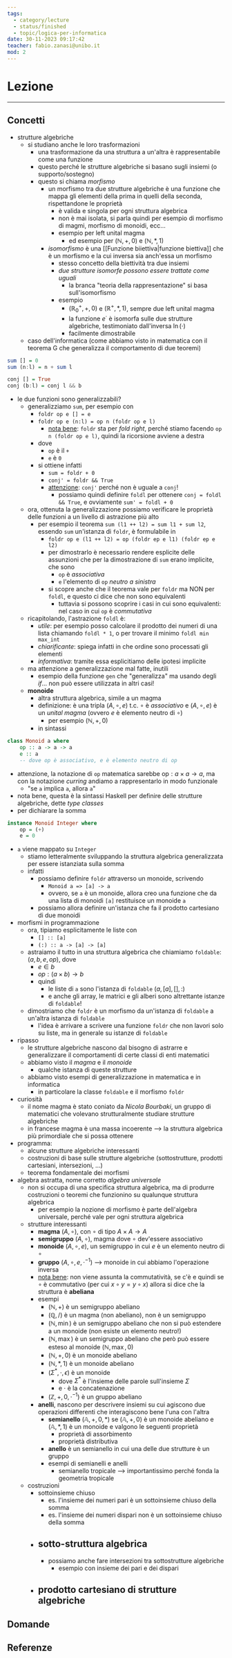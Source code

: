 ```yaml
---
tags:
  - category/lecture
  - status/finished
  - topic/logica-per-informatica
date: 30-11-2023 09:17:42
teacher: fabio.zanasi@unibo.it
mod: 2
---
```

# Lezione
---
## Concetti
- strutture algebriche
	- si studiano anche le loro trasformazioni
		- una trasformazione da una struttura a un'altra è rappresentabile come una funzione
		- questo perché le strutture algebriche si basano sugli insiemi (o supporto/sostegno)
		- questo si chiama _morfismo_
			- un morfismo tra due strutture algebriche è una funzione che mappa gli elementi della prima in quelli della seconda, rispettandone le proprietà
				- è valida e singola per ogni struttura algebrica
				- non è mai isolata, si parla quindi per esempio di morfismo di magmi, morfismo di monoidi, ecc...
				- esempio per left unital magma
					- ed esempio per $(\mathbb{N}, +, 0)$ e $(\mathbb{N}, *, 1)$
			- _isomorfismo_ è una [[Funzione biiettiva|funzione biettiva]] che è un morfismo e la cui inversa sia anch'essa un morfismo
				- stesso concetto della biettività tra due insiemi
				- _due strutture isomorfe possono essere trattate come uguali_
					- la branca "teoria della rappresentazione" si basa sull'isomorfismo
				- esempio
					- $(\mathbb{R}_{0}^{+}, +, 0)$ e $(\mathbb{R}^{+}, *, 1)$, sempre due left unital magma
					- la funzione $e^{\cdot}$ è isomorfa sulle due strutture algebriche, testimoniato dall'inversa $\ln(\cdot)$
					- facilmente dimostrabile
	- caso dell'informatica (come abbiamo visto in matematica con il teorema G che generalizza il comportamento di due teoremi)

```hs
sum [] = 0
sum (n:l) = n + sum l

conj [] = True
conj (b:l) = conj l && b
```
- le due funzioni sono generalizzabili?
	- generalizziamo `sum`, per esempio con
		- `foldr op e [] = e`
		- `foldr op e (n:l) = op n (foldr op e l)`
			- <u>nota bene</u>: `foldr` sta per _fold right_, perché stiamo facendo `op n (foldr op e l)`, quindi la ricorsione avviene a destra
		- dove
			- `op` è il `+`
			- `e` è `0`
		- si ottiene infatti
			- `sum = foldr + 0`
			- `conj' = foldr && True`
			- <u>attenzione</u>: `conj'` perché non è uguale a `conj`!
				- possiamo quindi definire `foldl` per ottenere `conj = foldl && True`, e ovviamente `sum' = foldl + 0`
	- ora, ottenuta la generalizzazione possiamo verificare le proprietà delle funzioni a un livello di astrazione più alto
		- per esempio il teorema `sum (l1 ++ l2) = sum l1 + sum l2`, essendo `sum` un'istanza di `foldr`, è formulabile in
			- `foldr op e (l1 ++ l2) = op (foldr ep e l1) (foldr ep e l2)`
			- per dimostrarlo è necessario rendere esplicite delle assunzioni che per la dimostrazione di `sum` erano implicite, che sono
				- `op` è _associativa_
				- `e` l'elemento di `op` _neutro a sinistra_
			- si scopre anche che il teorema vale per `foldr` ma NON per `foldl`, e questo ci dice che non sono equivalenti
				- tuttavia si possono scoprire i casi in cui sono equivalenti: nel caso in cui `op` è _commutativa_
	- ricapitolando, l'astrazione `foldl` è:
		- _utile_: per esempio posso calcolare il prodotto dei numeri di una lista chiamando `foldl * 1`, o per trovare il minimo `foldl min max_int`
		- _chiarificante_: spiega infatti in che ordine sono processati gli elementi
		- _informativa_: tramite essa esplicitiamo delle ipotesi implicite
	- ma attenzione a generalizzazione mal fatte, inutili
		- esempio della funzione `gen` che "generalizza" ma usando degli _if_... non può essere utilizzata in altri casi!
	- **monoide**
		- altra struttura algebrica, simile a un magma
		- definizione: è una tripla $(A, \circ, e)$ t.c. $\circ$ è _associativo_ e $(A, \circ, e)$ è un _unital magma_ (ovvero $e$ è elemento neutro di $\circ$)
			- per esempio $(\mathbb{N}, +, 0)$
		- in sintassi

```hs
class Monoid a where
	op :: a -> a -> a
	e :: a
	-- dove op è associativo, e è elemento neutro di op
```
- attenzione, la notazione di `op` matematica sarebbe $\text{op}: a \times a \to a$, ma con la notazione _curring_ andiamo a rappresentarlo in modo funzionale
	- "se `a` implica `a`, allora `a`"
- nota bene, questa è la sintassi Haskell per definire delle strutture algebriche, dette _type classes_
- per dichiarare la somma

```hs
instance Monoid Integer where
	op = (+)
	e = 0
```
- `a` viene mappato su `Integer`
	- stiamo letteralmente sviluppando la struttura algebrica generalizzata per essere istanziata sulla somma
	- infatti
		- possiamo definire `foldr` attraverso un monoide, scrivendo
			- `Monoid a => [a] -> a`
			- ovvero, se `a` è un monoide, allora creo una funzione che da una lista di monoidi `[a]` restituisce un monoide `a`
		- possiamo allora definire un'istanza che fa il prodotto cartesiano di due monoidi
- morfismi in programmazione
	- ora, tipiamo esplicitamente le liste con
		- `[] :: [a]`
		- `(:) :: a -> [a] -> [a]`
	- astraiamo il tutto in una struttura algebrica che chiamiamo `foldable`: $(a, b, e, op)$, dove
		- $e \in b$
		- $op: (a \times b) \to b$
		- quindi
			- le liste di `a` sono l'istanza di `foldable` $(a, [a], [], :)$
			- e anche gli array, le matrici e gli alberi sono altrettante istanze di `foldable`!
	- dimostriamo che `foldr` è un morfismo da un'istanza di `foldable` a un'altra istanza di `foldable`
		- l'idea è arrivare a scrivere una funzione `foldr` che non lavori solo su liste, ma in generale su istanze di `foldable`
- ripasso
	- le strutture algebriche nascono dal bisogno di astrarre e generalizzare il comportamenti di certe classi di enti matematici
	- abbiamo visto il _magma_ e il _monoide_
		- qualche istanza di queste strutture
	- abbiamo visto esempi di generalizzazione in matematica e in informatica
		- in particolare la classe `foldable` e il morfismo `foldr`
- curiosità
	- il nome magma è stato coniato da _Nicola Bourbaki_, un gruppo di matematici che volevano strutturalmente studiare strutture algebriche
	- in francese magma è una massa incoerente --> la struttura algebrica più primordiale che si possa ottenere
- programma:
	- alcune strutture algebriche interessanti
	- costruzioni di base sulle strutture algebriche (sottostrutture, prodotti cartesiani, intersezioni, ...)
	- teorema fondamentale dei morfismi
- algebra astratta, nome corretto _algebra universale_
	- non si occupa di una specifica struttura algebrica, ma di produrre costruzioni o teoremi che funzionino su qualunque struttura algebrica
		- per esempio la nozione di morfismo è parte dell'algebra universale, perché vale per ogni struttura algebrica
	- strutture interessanti
		- **magma** ($A, \circ$), con $\circ$ di tipo $A \times A \to A$
		- **semigruppo** $(A, \circ)$, magma dove $\circ$ dev'essere associativo
		- **monoide** $(A, \circ, e)$, un semigruppo in cui $e$ è un elemento neutro di $\circ$
		- **gruppo** $(A, \circ, e, \cdot^{-1})$ --> monoide in cui abbiamo l'operazione inversa
		- <u>nota bene</u>: non viene assunta la commutatività, se c'è e quindi se $\circ$ è commutativo (per cui $x \circ y = y \circ x$) allora si dice che la struttura è **abeliana**
		- esempi
			- $(\mathbb{N}, +)$ è un semigruppo abeliano
			- $(\mathbb{Q}, /)$ è un magma (non abeliano), non è un semigruppo
			- $(\mathbb{N}, \min)$ è un semigruppo abeliano che non si può estendere a un monoide (non esiste un elemento neutro!)
			- $(\mathbb{N}, \max)$ è un semigruppo abeliano che però può essere esteso al monoide $(\mathbb{N}, \max, 0)$
			- $(\mathbb{N}, +, 0)$ è un monoide abeliano
			- $(\mathbb{N}, *, 1)$ è un monoide abeliano
			- $(\Sigma^{*}, \cdot, \epsilon)$ è un monoide
				- dove $\Sigma^{*}$ è l'insieme delle parole sull'insieme $\Sigma$
				- e $\cdot$ è la concatenazione
			- $(\mathbb{Z}, +, 0, \cdot^{-1})$ è un gruppo abeliano
		- **anelli**, nascono per descrivere insiemi su cui agiscono due operazioni differenti che interagiscono bene l'una con l'altra
			- **semianello** $(\mathbb{A}, +, 0, *)$ se $(\mathbb{A}, +, 0)$ è un monoide abeliano e $(\mathbb{A}, *, 1)$ è un monoide e valgono le seguenti proprietà
				- proprietà di assorbimento
				- proprietà distributiva
			- **anello** è un semianello in cui una delle due strutture è un gruppo
			- esempi di semianelli e anelli
				- semianello tropicale --> importantissimo perché fonda la geometria tropicale
	- costruzioni
		- sottoinsieme chiuso
			- es. l'insieme dei numeri pari è un sottoinsieme chiuso della somma
			- es. l'insieme dei numeri dispari non è un sottoinsieme chiuso della somma
		- sotto-struttura algebrica
			- 
			- possiamo anche fare intersezioni tra sottostrutture algebriche
				- esempio con insieme dei pari e dei dispari
		- prodotto cartesiano di strutture algebriche
			- 

## Domande

## Referenze
